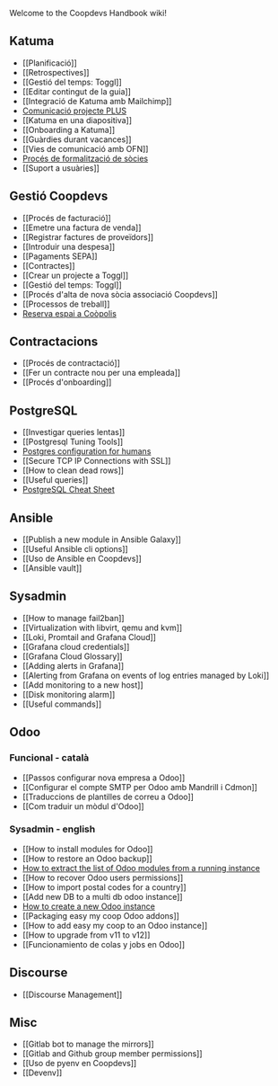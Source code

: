 Welcome to the Coopdevs Handbook wiki!

## Katuma

* [[Planificació]]
* [[Retrospectives]]
* [[Gestió del temps: Toggl]]
* [[Editar contingut de la guia]]
* [[Integració de Katuma amb Mailchimp]]
* [Comunicació projecte PLUS](https://github.com/coopdevs/handbook/wiki/Comunicaci%C3%B3-projecte-PLUS)
* [[Katuma en una diapositiva]]
* [[Onboarding a Katuma]]
* [[Guàrdies durant vacances]]
* [[Vies de comunicació amb OFN]]
* [Procés de formalització de sòcies ](https://github.com/coopdevs/handbook/wiki/Proc%C3%A9s-de-formalitzaci%C3%B3-de-noves-s%C3%B2cies-de-Katuma-SCCL)
* [[Suport a usuàries]]

## Gestió Coopdevs

* [[Procés de facturació]]
* [[Emetre una factura de venda]]
* [[Registrar factures de proveïdors]]
* [[Introduir una despesa]]
* [[Pagaments SEPA]]
* [[Contractes]]
* [[Crear un projecte a Toggl]]
* [[Gestió del temps: Toggl]]
* [[Procés d'alta de nova sòcia associació Coopdevs]]
* [[Processos de treball]]
* [Reserva espai a Coòpolis](https://bcn.coop/formulari-espai/)

## Contractacions
* [[Procés de contractació]]
* [[Fer un contracte nou per una empleada]]
* [[Procés d'onboarding]]

## PostgreSQL

* [[Investigar queries lentas]]
* [[Postgresql Tuning Tools]]
* [Postgres configuration for humans](https://postgresqlco.nf/en/doc/param/)
* [[Secure TCP IP Connections with SSL]]
* [[How to clean dead rows]]
* [[Useful queries]]
* [PostgreSQL Cheat Sheet](https://postgrescheatsheet.com/)

## Ansible

* [[Publish a new module in Ansible Galaxy]]
* [[Useful Ansible cli options]]
* [[Uso de Ansible en Coopdevs]]
* [[Ansible vault]]

## Sysadmin
* [[How to manage fail2ban]]
* [[Virtualization with libvirt, qemu and kvm]]
* [[Loki, Promtail and Grafana Cloud]]
* [[Grafana cloud credentials]]
* [[Grafana Cloud Glossary]]
* [[Adding alerts in Grafana]]
* [[Alerting from Grafana on events of log entries managed by Loki]]
* [[Add monitoring to a new host]]
* [[Disk monitoring alarm]]
* [[Useful commands]]

## Odoo

### Funcional - català
  * [[Passos configurar nova empresa a Odoo]]
  * [[Configurar el compte SMTP per Odoo amb Mandrill i Cdmon]]
  * [[Traduccions de plantilles de correu a Odoo]]
  * [[Com traduir un mòdul d'Odoo]]
### Sysadmin - english
  * [[How to install modules for Odoo]]
  * [[How to restore an Odoo backup]]
  * [How to extract the list of Odoo modules from a running instance](https://gitlab.com/coopdevs/odoo-provisioning/wikis/How-to-extract-the-list-of-Odoo-modules-from-a-running-instance)
  * [[How to recover Odoo users permissions]]
  * [[How to import postal codes for a country]]
  * [[Add new DB to a multi db odoo instance]]
  * [How to create a new Odoo instance](https://gitlab.com/coopdevs/odoo-provisioning/-/wikis/How%20to%20create%20a%20new%20Odoo%20instance)
  * [[Packaging easy my coop Odoo addons]]
  * [[How to add easy my coop to an Odoo instance]]
  * [[How to upgrade from v11 to v12]]
  * [[Funcionamiento de colas y jobs en Odoo]]

## Discourse
* [[Discourse Management]]

## Misc
* [[Gitlab bot to manage the mirrors]]
* [[Gitlab and Github group member permissions]]
* [[Uso de pyenv en Coopdevs]]
* [[Devenv]]
